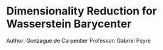 # Dimensionality Reduction for Wasserstein Barycenter

Author: Gonzague de Carpentier
Professor: Gabriel Peyré
